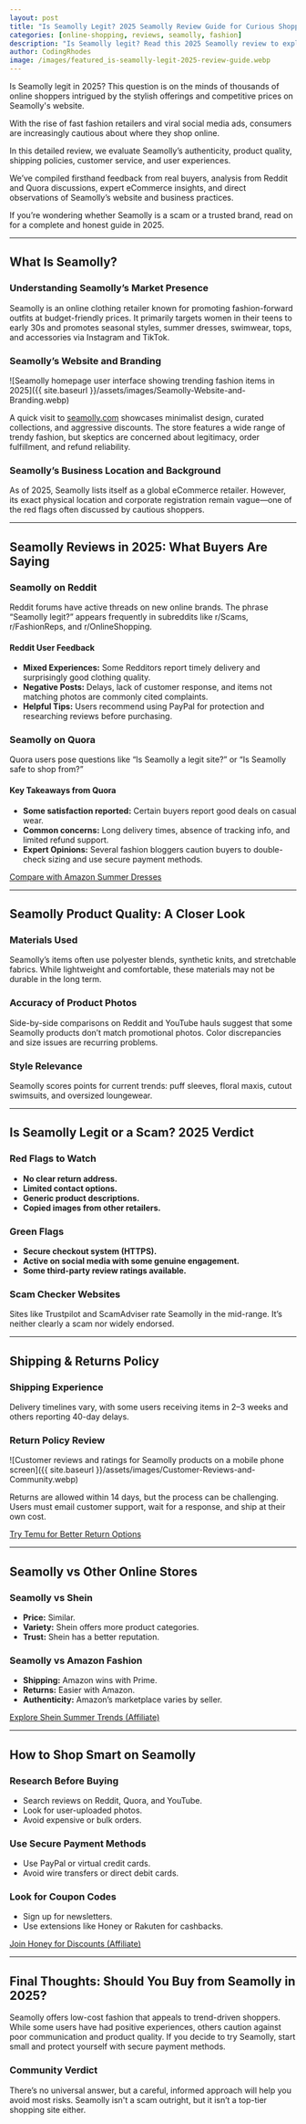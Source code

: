 ```yaml
---
layout: post
title: "Is Seamolly Legit? 2025 Seamolly Review Guide for Curious Shoppers"
categories: [online-shopping, reviews, seamolly, fashion]
description: "Is Seamolly legit? Read this 2025 Seamolly review to explore user opinions, site safety, shipping, and fashion quality before you buy."
author: CodingRhodes
image: /images/featured_is-seamolly-legit-2025-review-guide.webp
---
```


Is Seamolly legit in 2025? This question is on the minds of thousands of online shoppers intrigued by the stylish offerings and competitive prices on Seamolly's website. 

With the rise of fast fashion retailers and viral social media ads, consumers are increasingly cautious about where they shop online. 

In this detailed review, we evaluate Seamolly’s authenticity, product quality, shipping policies, customer service, and user experiences. 

We’ve compiled firsthand feedback from real buyers, analysis from Reddit and Quora discussions, expert eCommerce insights, and direct observations of Seamolly’s website and business practices.

If you’re wondering whether Seamolly is a scam or a trusted brand, read on for a complete and honest guide in 2025.

---

## What Is Seamolly?

### Understanding Seamolly’s Market Presence

Seamolly is an online clothing retailer known for promoting fashion-forward outfits at budget-friendly prices. It primarily targets women in their teens to early 30s and promotes seasonal styles, summer dresses, swimwear, tops, and accessories via Instagram and TikTok.

### Seamolly’s Website and Branding

![Seamolly homepage user interface showing trending fashion items in 2025]({{ site.baseurl }}/assets/images/Seamolly-Website-and-Branding.webp)

A quick visit to [seamolly.com](https://www.seamolly.com) showcases minimalist design, curated collections, and aggressive discounts. The store features a wide range of trendy fashion, but skeptics are concerned about legitimacy, order fulfillment, and refund reliability.

### Seamolly’s Business Location and Background

<ins class="adsbygoogle"
     style="display:block"
     data-ad-client="ca-pub-2784742237479601"
     data-ad-slot="3760872290"
     data-ad-format="auto"
     data-full-width-responsive="true"></ins>
<script>
     (adsbygoogle = window.adsbygoogle || []).push({});
</script>

As of 2025, Seamolly lists itself as a global eCommerce retailer. However, its exact physical location and corporate registration remain vague—one of the red flags often discussed by cautious shoppers.

 
<!-- Ads Homepage below top article -->
<ins class="adsbygoogle"
     style="display:block"
     data-ad-client="ca-pub-2784742237479601"
     data-ad-slot="3760872290"
     data-ad-format="auto"
     data-full-width-responsive="true"></ins>
<script>
     (adsbygoogle = window.adsbygoogle || []).push({});
</script>

---

## Seamolly Reviews in 2025: What Buyers Are Saying

### Seamolly on Reddit

Reddit forums have active threads on new online brands. The phrase “Seamolly legit?” appears frequently in subreddits like r/Scams, r/FashionReps, and r/OnlineShopping.

#### Reddit User Feedback

* **Mixed Experiences:** Some Redditors report timely delivery and surprisingly good clothing quality.
* **Negative Posts:** Delays, lack of customer response, and items not matching photos are commonly cited complaints.
* **Helpful Tips:** Users recommend using PayPal for protection and researching reviews before purchasing.

### Seamolly on Quora

Quora users pose questions like “Is Seamolly a legit site?” or “Is Seamolly safe to shop from?”

#### Key Takeaways from Quora

* **Some satisfaction reported:** Certain buyers report good deals on casual wear.
* **Common concerns:** Long delivery times, absence of tracking info, and limited refund support.
* **Expert Opinions:** Several fashion bloggers caution buyers to double-check sizing and use secure payment methods.

[Compare with Amazon Summer Dresses](https://amzn.to/3GWRbFn)

---

## Seamolly Product Quality: A Closer Look

### Materials Used

Seamolly’s items often use polyester blends, synthetic knits, and stretchable fabrics. While lightweight and comfortable, these materials may not be durable in the long term.

### Accuracy of Product Photos

Side-by-side comparisons on Reddit and YouTube hauls suggest that some Seamolly products don’t match promotional photos. Color discrepancies and size issues are recurring problems.

### Style Relevance

Seamolly scores points for current trends: puff sleeves, floral maxis, cutout swimsuits, and oversized loungewear.

---

## Is Seamolly Legit or a Scam? 2025 Verdict

<ins class="adsbygoogle"
     style="display:block"
     data-ad-client="ca-pub-2784742237479601"
     data-ad-slot="3760872290"
     data-ad-format="auto"
     data-full-width-responsive="true"></ins>
<script>
     (adsbygoogle = window.adsbygoogle || []).push({});
</script>

### Red Flags to Watch

* **No clear return address.**
* **Limited contact options.**
* **Generic product descriptions.**
* **Copied images from other retailers.**

### Green Flags

* **Secure checkout system (HTTPS).**
* **Active on social media with some genuine engagement.**
* **Some third-party review ratings available.**

### Scam Checker Websites

Sites like Trustpilot and ScamAdviser rate Seamolly in the mid-range. It’s neither clearly a scam nor widely endorsed.

---

## Shipping & Returns Policy

 
<!-- Ads Homepage below top article -->
<ins class="adsbygoogle"
     style="display:block"
     data-ad-client="ca-pub-2784742237479601"
     data-ad-slot="3760872290"
     data-ad-format="auto"
     data-full-width-responsive="true"></ins>
<script>
     (adsbygoogle = window.adsbygoogle || []).push({});
</script>

### Shipping Experience

Delivery timelines vary, with some users receiving items in 2–3 weeks and others reporting 40-day delays.

### Return Policy Review

![Customer reviews and ratings for Seamolly products on a mobile phone screen]({{ site.baseurl }}/assets/images/Customer-Reviews-and-Community.webp)

Returns are allowed within 14 days, but the process can be challenging. Users must email customer support, wait for a response, and ship at their own cost.

[Try Temu for Better Return Options](https://www.temu.com/)

---

## Seamolly vs Other Online Stores

### Seamolly vs Shein

* **Price:** Similar.
* **Variety:** Shein offers more product categories.
* **Trust:** Shein has a better reputation.

### Seamolly vs Amazon Fashion

* **Shipping:** Amazon wins with Prime.
* **Returns:** Easier with Amazon.
* **Authenticity:** Amazon’s marketplace varies by seller.

[Explore Shein Summer Trends (Affiliate)](https://www.shein.com/)

---

## How to Shop Smart on Seamolly

<ins class="adsbygoogle"
     style="display:block"
     data-ad-client="ca-pub-2784742237479601"
     data-ad-slot="3760872290"
     data-ad-format="auto"
     data-full-width-responsive="true"></ins>
<script>
     (adsbygoogle = window.adsbygoogle || []).push({});
</script>

### Research Before Buying

* Search reviews on Reddit, Quora, and YouTube.
* Look for user-uploaded photos.
* Avoid expensive or bulk orders.

### Use Secure Payment Methods

* Use PayPal or virtual credit cards.
* Avoid wire transfers or direct debit cards.

### Look for Coupon Codes

* Sign up for newsletters.
* Use extensions like Honey or Rakuten for cashbacks.

[Join Honey for Discounts (Affiliate)](https://www.joinhoney.com/)

---

## Final Thoughts: Should You Buy from Seamolly in 2025?

Seamolly offers low-cost fashion that appeals to trend-driven shoppers. While some users have had positive experiences, others caution against poor communication and product quality. If you decide to try Seamolly, start small and protect yourself with secure payment methods.

### Community Verdict

There’s no universal answer, but a careful, informed approach will help you avoid most risks. Seamolly isn't a scam outright, but it isn’t a top-tier shopping site either.


